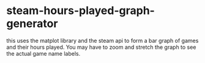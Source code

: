 # steam-hours-played-graph-generator
this uses the matplot library and the steam api to form a bar graph of games and their hours played. You may have to zoom and stretch the graph to see the actual game name labels.
